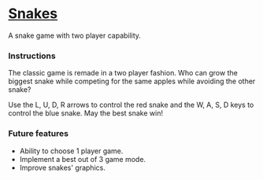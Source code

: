 # [Snakes](http://rodcardenas.github.io/Snakes/)
A snake game with two player capability.

### Instructions
The classic game is remade in a two player fashion. Who can grow the biggest snake while competing for the same apples while avoiding the other snake?

Use the L, U, D, R arrows to control the red snake and the W, A, S, D keys to control the blue snake. May the best snake win!


### Future features
- Ability to choose 1 player game.
- Implement a best out of 3 game mode.
- Improve snakes' graphics.
